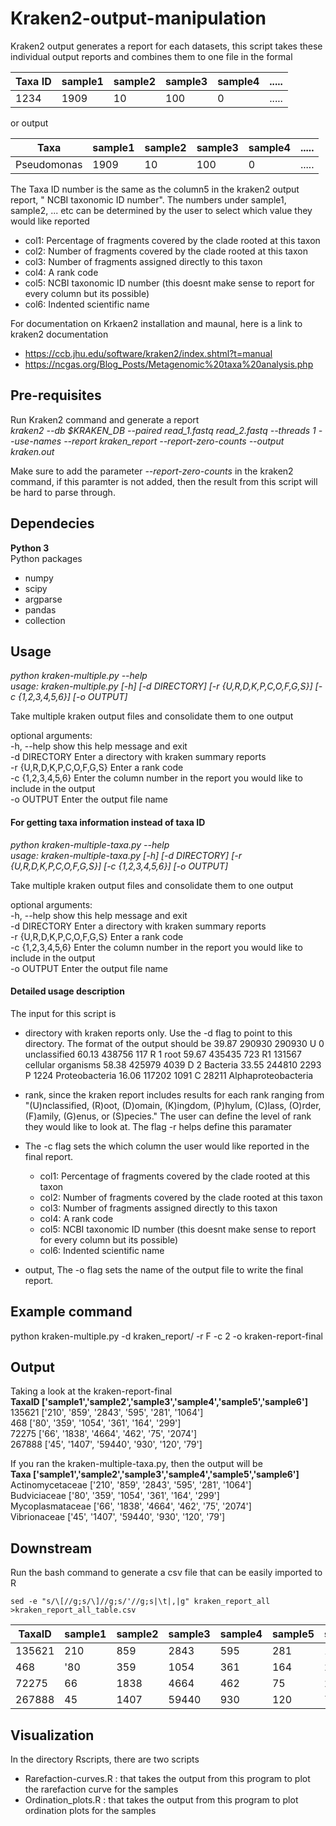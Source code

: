 # Kraken2-output-manipulation


Kraken2 output generates a report for each datasets, this script takes these individual output reports and combines them to one file in the formal 

|Taxa ID| sample1|     sample2|     sample3|     sample4| .....| 
|--------|-------|------------|------------|------------|------|
|1234   |    1909|          10|        100 |         0  |     ..... |

or output 

|Taxa     |sample1     |sample2     |sample3    | sample4     |..... | 
|--------|-------|------------|------------|------------|------|
|Pseudomonas | 1909    |      10    |    100    |     0       | .....| 


The Taxa ID number is the same as the column5 in the kraken2 output report, " NCBI taxonomic ID number". 
The numbers under sample1, sample2, ... etc can be determined by the user to select which value they would like reported 
- col1: Percentage of fragments covered by the clade rooted at this taxon
- col2: Number of fragments covered by the clade rooted at this taxon
- col3: Number of fragments assigned directly to this taxon
- col4: A rank code
- col5: NCBI taxonomic ID number (this doesnt make sense to report for every column but its possible)
- col6: Indented scientific name

For documentation on Krkaen2 installation and maunal, here is a link to kraken2 documentation 
- https://ccb.jhu.edu/software/kraken2/index.shtml?t=manual
- https://ncgas.org/Blog_Posts/Metagenomic%20taxa%20analysis.php

## Pre-requisites 
Run Kraken2 command and generate a report \
*kraken2 --db $KRAKEN_DB --paired read_1.fastq read_2.fastq --threads 1 --use-names --report kraken_report --report-zero-counts --output kraken.out*

Make sure to add the parameter *--report-zero-counts* in the kraken2 command, if this paramter is not added, then the result from this script will be hard to parse through. 

## Dependecies 
**Python 3** \
Python packages 
- numpy 
- scipy
- argparse
- pandas 
- collection 

## Usage 
*python kraken-multiple.py --help \
usage: kraken-multiple.py [-h] [-d DIRECTORY] [-r {U,R,D,K,P,C,O,F,G,S}] [-c {1,2,3,4,5,6}] [-o OUTPUT]* 

Take multiple kraken output files and consolidate them to one output 

optional arguments: \
  -h, --help                show this help message and exit \
  -d DIRECTORY              Enter a directory with kraken summary reports \
  -r {U,R,D,K,P,C,O,F,G,S}  Enter a rank code \
  -c {1,2,3,4,5,6}          Enter the column number in the report you would like to include in the output \
  -o OUTPUT                 Enter the output file name 

#### For getting taxa information instead of taxa ID 

*python kraken-multiple-taxa.py --help \
usage: kraken-multiple-taxa.py [-h] [-d DIRECTORY] [-r {U,R,D,K,P,C,O,F,G,S}] [-c {1,2,3,4,5,6}] [-o OUTPUT]* 

Take multiple kraken output files and consolidate them to one output

optional arguments: \
  -h, --help                show this help message and exit \
  -d DIRECTORY              Enter a directory with kraken summary reports \
  -r {U,R,D,K,P,C,O,F,G,S}  Enter a rank code \
  -c {1,2,3,4,5,6}          Enter the column number in the report you would like to include in the output \
  -o OUTPUT                 Enter the output file name 

#### Detailed usage description 
 The input for this script is 
 - directory with kraken reports only. Use the -d flag to point to this directory. 
 The format of the output should be 
 39.87  290930  290930  U       0       unclassified
 60.13  438756  117     R       1       root
 59.67  435435  723     R1      131567    cellular organisms
 58.38  425979  4039    D       2           Bacteria
 33.55  244810  2293    P       1224          Proteobacteria
 16.06  117202  1091    C       28211           Alphaproteobacteria

- rank, since the kraken report includes results for each rank ranging from "(U)nclassified, (R)oot, (D)omain, (K)ingdom, (P)hylum, (C)lass, (O)rder, (F)amily, (G)enus, or (S)pecies." The user can define the level of rank they would like to look at. The flag -r helps define this paramater 

- The -c flag sets the which column the user would like reported in the final report. 
  - col1: Percentage of fragments covered by the clade rooted at this taxon
  - col2: Number of fragments covered by the clade rooted at this taxon
  - col3: Number of fragments assigned directly to this taxon
  - col4: A rank code
  - col5: NCBI taxonomic ID number (this doesnt make sense to report for every column but its possible)
  - col6: Indented scientific name
  
- output, The -o flag sets the name of the output file to write the final report. 

## Example command 
python kraken-multiple.py -d kraken_report/ -r F -c 2 -o kraken-report-final

## Output 
Taking a look at the kraken-report-final  \
**TaxaID  ['sample1','sample2','sample3','sample4','sample5','sample6']** \
135621  ['210', '859', '2843', '595', '281', '1064'] \
468     ['80', '359', '1054', '361', '164', '299'] \
72275   ['66', '1838', '4664', '462', '75', '2074'] \
267888  ['45', '1407', '59440', '930', '120', '79'] 

If you ran the kraken-multiple-taxa.py, then the output will be  \
**Taxa           ['sample1','sample2','sample3','sample4','sample5','sample6']** \
Actinomycetaceae ['210', '859', '2843', '595', '281', '1064'] \
Budviciaceae     ['80', '359', '1054', '361', '164', '299'] \
Mycoplasmataceae ['66', '1838', '4664', '462', '75', '2074'] \
Vibrionaceae     ['45', '1407', '59440', '930', '120', '79'] 

## Downstream 
Run the bash command to generate a csv file that can be easily imported to R 

    sed -e "s/\[//g;s/\]//g;s/'//g;s|\t|,|g" kraken_report_all >kraken_report_all_table.csv

|TaxaID  |sample1|sample2|sample3|sample4|sample5|sample6|
|---------|---------|----------|---------|---------|---------|---------|
|135621  |210|859| 2843| 595| 281| 1064|
|468     |'80|359|1054|361| 164 |299| 
|72275   |66|1838|4664|462|75| 2074|
|267888  |45|1407|59440|930|120|79|

## Visualization 
In the directory Rscripts, there are two scripts 
- Rarefaction-curves.R : that takes the output from this program to plot the rarefaction curve for the samples 
- Ordination_plots.R : that takes the output from this program to plot ordination plots for the samples
